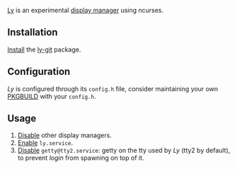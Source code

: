 [Ly](https://github.com/cylgom/ly) is an experimental [display manager](/index.php/Display_manager "Display manager") using ncurses.

## Installation

[Install](/index.php/Install "Install") the [ly-git](https://aur.archlinux.org/packages/ly-git/) package.

## Configuration

*Ly* is configured through its `config.h` file, consider maintaining your own [PKGBUILD](/index.php/PKGBUILD "PKGBUILD") with your `config.h`.

## Usage

1.  [Disable](/index.php/Disable "Disable") other display managers.
2.  [Enable](/index.php/Enable "Enable") `ly.service`.
3.  [Disable](/index.php/Disable "Disable") `getty@tty2.service`: getty on the tty used by *Ly* (tty2 by default), to prevent *login* from spawning on top of it.